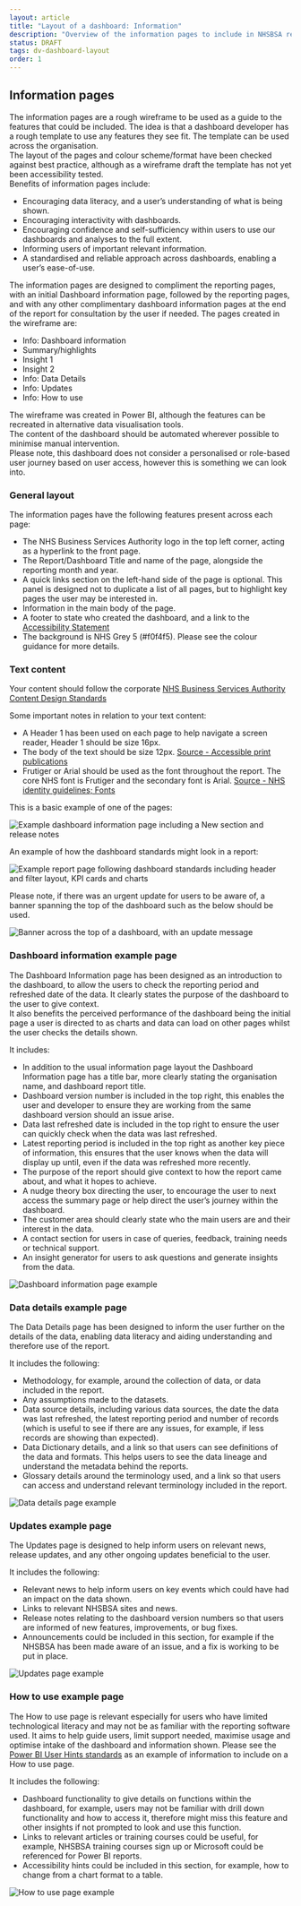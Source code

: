 ```yaml
---
layout: article
title: "Layout of a dashboard: Information"
description: "Overview of the information pages to include in NHSBSA reports"
status: DRAFT
tags: dv-dashboard-layout
order: 1
---
```

## Information pages  
  
The information pages are a rough wireframe to be used as a guide to the features that could be included. The idea is that a dashboard developer has a rough template to use any features they see fit. The template can be used across the organisation.  
The layout of the pages and colour scheme/format have been checked against best practice, although as a wireframe draft the template has not yet been accessibility tested.  
Benefits of information pages include:

- Encouraging data literacy, and a user’s understanding of what is being shown.
- Encouraging interactivity with dashboards.
- Encouraging confidence and self-sufficiency within users to use our dashboards and analyses to the full extent.
- Informing users of important relevant information.
- A standardised and reliable approach across dashboards, enabling a user’s ease-of-use.  
  
The information pages are designed to compliment the reporting pages, with an initial Dashboard information page, followed by the reporting pages, and with any other complimentary dashboard information pages at the end of the report for consultation by the user if needed. The pages created in the wireframe are:

- Info: Dashboard information
- Summary/highlights
- Insight 1
- Insight 2
- Info: Data Details
- Info: Updates
- Info: How to use
  
The wireframe was created in Power BI, although the features can be recreated in alternative data visualisation tools.  
The content of the dashboard should be automated wherever possible to minimise manual intervention.  
Please note, this dashboard does not consider a personalised or role-based user journey based on user access, however this is something we can look into.  

### General layout  
  
The information pages have the following features present across each page:

- The NHS Business Services Authority logo in the top left corner, acting as a hyperlink to the front page.
- The Report/Dashboard Title and name of the page, alongside the reporting month and year.
- A quick links section on the left-hand side of the page is optional. This panel is designed not to duplicate a list of all pages, but to highlight key pages the user may be interested in.
- Information in the main body of the page.
- A footer to state who created the dashboard, and a link to the [Accessibility Statement][info 0]
- The background is NHS Grey 5 (#f0f4f5). Please see the colour guidance for more details.  
  
### Text content  
  
Your content should follow the corporate [NHS Business Services Authority Content Design Standards][info 1]  
  
Some important notes in relation to your text content:

- A Header 1 has been used on each page to help navigate a screen reader, Header 1 should be size 16px.
- The body of the text should be size 12px. [Source - Accessible print publications ][info 2]
- Frutiger or Arial should be used as the font throughout the report. The core NHS font is Frutiger and the secondary font is Arial. [Source - NHS identity guidelines; Fonts][info 3]  

This is a basic example of one of the pages:  
  
![Example dashboard information page including a New section and release notes](../images/info-page.png)
  
An example of how the dashboard standards might look in a report:  
  
![Example report page following dashboard standards including header and filter layout, KPI cards and charts](../images/info-page-2.png)  
  
Please note, if there was an urgent update for users to be aware of, a banner spanning the top of the dashboard such as the below should be used.  
  
![Banner across the top of a dashboard, with an update message](../images/update.png)  
  
### Dashboard information example page
  
The Dashboard Information page has been designed as an introduction to the dashboard, to allow the users to check the reporting period and refreshed date of the data. It clearly states the purpose of the dashboard to the user to give context.  
It also benefits the perceived performance of the dashboard being the initial page a user is directed to as charts and data can load on other pages whilst the user checks the details shown.  
  
It includes:

- In addition to the usual information page layout the Dashboard Information page has a title bar, more clearly stating the organisation name, and dashboard report title.
- Dashboard version number is included in the top right, this enables the user and developer to ensure they are working from the same dashboard version should an issue arise.
- Data last refreshed date is included in the top right to ensure the user can quickly check when the data was last refreshed.
- Latest reporting period is included in the top right as another key piece of information, this ensures that the user knows when the data will display up until, even if the data was refreshed more recently.
- The purpose of the report should give context to how the report came about, and what it hopes to achieve.
- A nudge theory box directing the user, to encourage the user to next access the summary page or help direct the user’s journey within the dashboard.
- The customer area should clearly state who the main users are and their interest in the data.
- A contact section for users in case of queries, feedback, training needs or technical support.
- An insight generator for users to ask questions and generate insights from the data.  
  
![Dashboard information page example](../images/page-1-eg.png)  
  
### Data details example page
  
The Data Details page has been designed to inform the user further on the details of the data, enabling data literacy and aiding understanding and therefore use of the report.  
  
It includes the following:

- Methodology, for example, around the collection of data, or data included in the report.
- Any assumptions made to the datasets.
- Data source details, including various data sources, the date the data was last refreshed, the latest reporting period and number of records (which is useful to see if there are any issues, for example, if less records are showing than expected).
- Data Dictionary details, and a link so that users can see definitions of the data and formats. This helps users to see the data lineage and understand the metadata behind the reports.
- Glossary details around the terminology used, and a link so that users can access and understand relevant terminology included in the report.  
  
![Data details page example](../images/page-5-eg.png)  
  
### Updates example page
  
The Updates page is designed to help inform users on relevant news, release updates, and any other ongoing updates beneficial to the user.  
  
It includes the following:

- Relevant news to help inform users on key events which could have had an impact on the data shown.
- Links to relevant NHSBSA sites and news.
- Release notes relating to the dashboard version numbers so that users are informed of new features, improvements, or bug fixes. 
- Announcements could be included in this section, for example if the NHSBSA has been made aware of an issue, and a fix is working to be put in place.  
  
![Updates page example](../images/page-6-eg.png)  
  
### How to use example page  
  
The How to use page is relevant especially for users who have limited technological literacy and may not be as familiar with the reporting software used. It aims to help guide users, limit support needed, maximise usage and optimise intake of the dashboard and information shown. Please see the [Power BI User Hints standards](../../power-bi/standards/user-hints/) as an example of information to include on a How to use page.  
  
It includes the following:

- Dashboard functionality to give details on functions within the dashboard, for example, users may not be familiar with drill down functionality and how to access it, therefore might miss this feature and other insights if not prompted to look and use this function.
- Links to relevant articles or training courses could be useful, for example, NHSBSA training courses sign up or Microsoft could be referenced for Power BI reports.
- Accessibility hints could be included in this section, for example, how to change from a chart format to a table.  
  
![How to use page example](../images/page-7-eg.png)  
  
[info 0]: https://bsa2468.atlassian.net/wiki/spaces/CoP/pages/1559396709/STAGE+3+-+Accessibility+Statements
[info 1]: https://nhsbsauk.sharepoint.com/sites/DigitalContentDesignTeam/SitePages/NHSBSA-digital-style-guide-and-standards.aspx
[info 2]: https://www.gov.uk/government/publications/inclusive-communication/accessible-communication-formats#accessible-print-publications
[info 3]:  https://www.england.nhs.uk/nhsidentity/identity-guidelines/fonts/